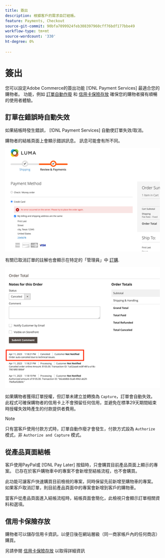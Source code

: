 ```yaml
---
title: 簽出
description: 根據客戶的需求自訂結帳。
feature: Payments, Checkout
source-git-commit: 90bfa7099924feb308397960cff76bdf177bbe49
workflow-type: tm+mt
source-wordcount: '330'
ht-degree: 0%

---
```



# 簽出

您可以設定Adobe Commerce的簽出功能 [!DNL Payment Services] 最適合您的購物者。 功能，例如 [訂單自動作廢](#order-auto-voided-if-error) 和 [信用卡保險存放](#credit-card-vaulting) 確保您的購物者擁有順暢的使用者體驗。

## 訂單在錯誤時自動失效

如果結帳時發生錯誤， [!DNL Payment Services] 自動使訂單失效/取消。

購物者的結帳頁面上會顯示錯誤訊息。 訊息可能會有所不同。

![檢查時發生錯誤](assets/user-checkout-error.png "簽出時發生錯誤")

有關已取消訂單的註解也會顯示在特定的「管理員」中 [訂購](https://experienceleague.adobe.com/docs/commerce-admin/stores-sales/order-management/orders/orders.html?lang=en).

![已取消訂單管理員中的訂單評論](assets/admin-checkout-error.png "已取消訂單管理員中的訂單評論")

如果購物者獲得訂單授權，但訂單未建立並轉換為 `Capture`，訂單會自動失效。 此程式可確保購物者的信用卡上不會預留任何信用，並避免在標準29天期間結束時授權失效時產生的付款提供者費用。

>[!NOTE]
>
>只有當客戶使用付款方式時，訂單自動作廢才會發生，付款方式設為 `Authorize` 模式，非 `Authorize and Capture` 模式。

## 從產品頁面結帳

客戶使用PayPal或 [!DNL Pay Later] 按鈕時，只會購買目前產品頁面上顯示的專案。 已存在於客戶購物車中的專案不會新增至結帳流程，也不會購買。

此功能可讓客戶快速購買目前檢視的專案，同時保留先前新增至購物車的專案。
如果客戶取消訂單，則目前產品頁面中的專案會新增到客戶的購物車。

當客戶從產品頁面進入結帳流程時，結帳頁面會簡化，此檢視只會顯示訂單相關資料和選項。

## 信用卡保險存放

購物者可以儲存信用卡資訊，以便日後在網站層級（同一商家帳戶內的任何商店）購買。

另請參閱 [信用卡保險存放](vaulting.md) 以取得詳細資訊
